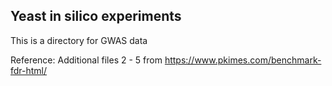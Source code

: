 ## Yeast in silico experiments

This is a directory for GWAS data

Reference: Additional files 2 - 5 from https://www.pkimes.com/benchmark-fdr-html/